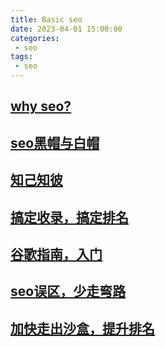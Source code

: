 ```yaml
---
title: Basic seo
date: 2023-04-01 15:00:00
categories:
 - seo
tags:
 - seo
---
```


## [why seo?](/seo/why-seo.html)

## [seo黑帽与白帽](/seo/black-white-hat.html)

## [知己知彼](/seo/seo-know.html)

## [搞定收录，搞定排名](/seo/seo-record.html)

## [谷歌指南，入门](/seo/seo-open-door.html)

## [seo误区，少走弯路](/seo/seo-warn.html)

## [加快走出沙盒，提升排名](/seo/seo-up-rank.html)


